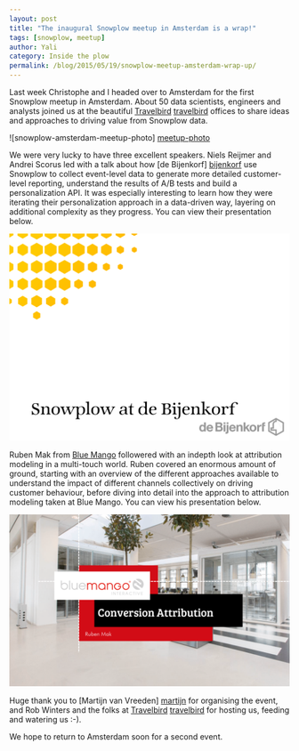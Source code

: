 ```yaml
---
layout: post
title: "The inaugural Snowplow meetup in Amsterdam is a wrap!"
tags: [snowplow, meetup]
author: Yali
category: Inside the plow
permalink: /blog/2015/05/19/snowplow-meetup-amsterdam-wrap-up/
---
```


Last week Christophe and I headed over to Amsterdam for the first Snowplow meetup in Amsterdam. About 50 data scientists, engineers and analysts joined us at the beautiful [Travelbird] [travelbird] offices to share ideas and approaches to driving value from Snowplow data.

![snowplow-amsterdam-meetup-photo] [meetup-photo]

<!--more-->

We were very lucky to have three excellent speakers. Niels Reijmer and Andrei Scorus led with a talk about how [de Bijenkorf] [bijenkorf] use Snowplow to collect event-level data to generate more detailed customer-level reporting, understand the results of A/B tests and build a personalization API. It was especially interesting to learn how they were iterating their personalization approach in a data-driven way, layering on additional complexity as they progress. You can view their presentation below.

<a href="/assets/pdf/snowplow-at-de-bijenkorf.pdf"><img src="/assets/img/blog/2015/05/snowplow-at-de-bijenkorf-presentation-cover.png" /></a>

Ruben Mak from [Blue Mango][bluemango] followered with an indepth look at attribution modeling in a multi-touch world. Ruben covered an enormous amount of ground, starting with an overview of the different approaches available to understand the impact of different channels collectively on driving customer behaviour, before diving into detail into the approach to attribution modeling taken at Blue Mango. You can view his presentation below.

<a href="/assets/pdf/conversion-attribution-on-snowplow-data-at-blue-mango.pdf"><img src="/assets/img/blog/2015/05/blue-mango-conversion-attribution-on-snowplow-data-presentation-cover.png" /></a>

Huge thank you to [Martijn van Vreeden] [martijn] for organising the event, and Rob Winters and the folks at [Travelbird] [travelbird] for hosting us, feeding and watering us :-).

We hope to return to Amsterdam soon for a second event.



[martijn]: http://www.martijnvanvreeden.nl/
[travelbird]: http://travelbird.nl/
[bijenkorf]: http://www.debijenkorf.nl/
[bluemango]: http://www.bluemango.nl/
[meetup-photo]: /assets/img/blog/2015/05/snowplow-amsterdam-meetup-picture.jpg
